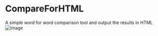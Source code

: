 # CompareForHTML
A simple word for word comparison tool and output the results in HTML
![image](https://www.wikudot.icu/i/0/x79tj9.png "演示")
